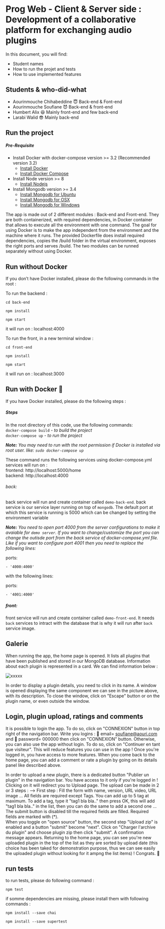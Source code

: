# Prog Web - Client & Server side : Development of a collaborative platform for exchanging audio plugins  

In this document, you will find:  
- Student names 
- How to run the projet and tests
- How to use implemented features 




## Students & who-did-what
- Aourinmouche Chihabeddine :innocent: Back-end & Font-end                        
- Aourinmouche Soufiane  :smiling_imp: Back-end & front-end
- Humbert Alix :satisfied: Mainly front-end and few back-end
- Larabi Walid :sunglasses: Mainly back-end

## Run the project

##### Pre-Requisite
- Install Docker with docker-compose version >= 3.2 (Recommended version 3.2)
     - [Install Docker](https://www.docker.com/)
     - [Install Docker Compose](https://docs.docker.com/compose/install/)
- Install Node version >= 8
     - [Install Nodejs](https://nodejs.org/en/)
- Install Mongodb version >= 3.4
     - [Install Mongodb for Ubuntu](https://docs.mongodb.com/tutorials/install-mongodb-on-ubuntu/)
     -  [Install Mongodb for OSX](https://docs.mongodb.com/manual/tutorial/install-mongodb-on-os-x/)
     -  [Install Mongodb for Windows](https://docs.mongodb.com/manual/tutorial/install-mongodb-on-windows/)

The app is made out of 2 different modules : Back-end and Front-end. They are both containerized, with required dependencies, in Docker container that allows to execute all the environment with one command. The goal for using Docker is to make the app independent from the environment and the machine where it runs. The provided Dockerfile does install required dependencies, copies the /build folder in the virtual environment, exposes the right ports and serves /build.
The two modules can be runned separately without using Docker. 


## Run without Docker
If you don’t have Docker installed, please do the following commands in the root : 

To run the backend :

```cd back-end ```

``` npm install ```

``` npm start ```  

it will run on : localhost:4000

To run the front, in a new terminal window :

``` cd front-end ```

``` npm install ```

``` npm start ```  

it will run on : localhost:3000


## Run with Docker :whale:

If you have Docker installed, please do the following steps :


##### Steps
In the root directory of this code, use the following commands:  
`docker-compose build`  - _to build the project_  
`docker-compose up` - _to run the project_  

_**Note:** You may need to run with the root permission if Docker is installed via root user. like: `sudo docker-compose up`_


These command runs the following services using docker-compose.yml   
services will run on :  
frontend: http://localhost:5000/home  
backend: http://localhost:4000  


###### back:
back service will run and create container called `demo-back-end`.
back service is our service layer running on top of `mongodb`. The default port at which this service is running is 5000 which can be changed by setting the environment variable

_***Note:*** You need to open port 4000 from the server configurations to make it avaiable for `demo server`. If you want to change/customize the port you can change the outisde port from the back service of docker-compose.yml file. Like if you want to configure port 4001 then you need to replace the following lines:_

ports:

    - '4000:4000'
with the following lines:

ports:

    - '4001:4000'

##### front:
front service will run and create container called `demo-front-end`. It needs `back` services to intract with the database that is why it will run after `back` service image.

## Galerie 
When running the app, the home page is opened. It lists all plugins that have been published and stored in our MongoDB database. Information about each plugin is represented in a card. We can find information below : 

![xxxxx](https://user-images.githubusercontent.com/19587815/75289890-8f527e00-581f-11ea-9ada-2db1388707b6.png)


In order to display a plugin details, you need to click in its name. A window is opened displaying the same component we can see in the picture above, with its description. To close the window, click on "Escape" button or on the plugin name, or even outside the window.


## Login, plugin upload, ratings and comments
It is possible to login the app. To do so, click on "CONNEXION" button in top right of the navigation bar. Write you logins :  :email: email= soufiane@aouri.com and :passport_control:
 password= 000000 then click on "CONNEXION" button. Otherwise, you can also use the app without login. To do so, click on "Continuer en tant que visiteur". This will reduce features you can use in the app !
Once you're logged in, you have access to more features. When you come back to the home page, you can add a comment or rate a plugin by going on its details panel like described above.  

In order to upload a new plugin, there is a dedicated button "Publier un plugin" in the navigation bar. You have access to it only if you're logged in ! Clicking on it will redirect you to Upload page. The upload can be made in 2 or 3 steps :
--> First step : Fill the form with name, version, URL video, URL image ... All fields are required except Tags. 
You can add up to 5 tag at maximum. To add a tag, type it "tag1 bla bla.." then press OK, this will add "tag1 bla bla.." in the list, then you can do the same to add a second one ... The submit button is disabled till the required fields are filled. Required fields are marked with (*).  
When you toggle on "open source" button, the second step "Upload zip" is enabled and a button "submit" become "next". Click on "Charger l'archive du plugin" and choose plugin zip then click "submit". A confirmation message appears. Returning to the home page, you can see you're new uploaded plugin in the top of the list as they are sorted by upload date (this choice has been taked for demonstration purpose, thus we can see easily the uploaded plugin without looking for it ampng the list items) ! Congrats. :clap:


## run tests

to run tests, please do following command :

```npm test ```

if somme dependencies are missing, please install them with following commands :

```npm install --save chai ```

```npm install --save supertest ```
